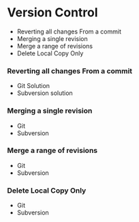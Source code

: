 # Version Control

- Reverting all changes From a commit
- Merging a single revision
- Merge a range of revisions
- Delete Local Copy Only


### Reverting all changes From a commit

* Git Solution
* Subversion solution

### Merging a single revision 

* Git 
* Subversion

### Merge a range of revisions

* Git
* Subversion

### Delete Local Copy Only
 * Git
 * Subversion
